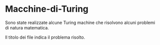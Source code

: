 # Macchine-di-Turing
Sono state realizzate alcune Turing machine che risolvono alcuni problemi di natura matematica.

Il titolo dei file indica il problema risolto.
